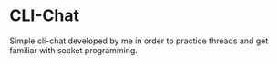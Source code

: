 # CLI-Chat
Simple cli-chat developed by me in order to practice threads and get familiar with socket programming. 

